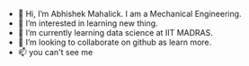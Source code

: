 - 👋 Hi, I’m Abhishek Mahalick. I am a Mechanical Engineering.
- 👀 I’m interested in learning new thing.
- 🌱 I’m currently learning data science at IIT MADRAS.
- 💞️ I’m looking to collaborate on github as learn more.
- 📫 you can't see me

<!---
mahalick/mahalick is a ✨ special ✨ repository because its `README.md` (this file) appears on your GitHub profile.
You can click the Preview link to take a look at your changes.
--->
